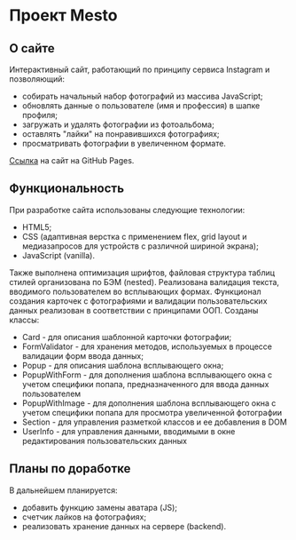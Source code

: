 # Проект Mesto

## О сайте
Интерактивный сайт, работающий по принципу сервиса Instagram и позволяющий:
* собирать начальный набор фотографий из массива JavaScript;
* обновлять данные о пользователе (имя и профессия) в шапке профиля;
* загружать и удалять фотографии из фотоальбома;
* оставлять "лайки" на понравившихся фотографиях;
* просматривать фотографии в увеличенном формате.

[Ссылка](https://knaklaut.github.io/mesto/index.html) на сайт на GitHub Pages.

## Функциональность
При разработке сайта использованы следующие технологии:
* HTML5;
* CSS (адаптивная верстка с применением flex, grid layout и медиазапросов для устройств с различной шириной экрана);
* JavaScript (vanilla).

Также выполнена оптимизация шрифтов, файловая структура таблиц стилей организована по БЭМ (nested).
Реализована валидация текста, вводимого пользователем во всплывающих формах.
Функционал создания карточек с фотографиями и валидации пользовательских данных реализован в соответствии с принципами ООП. Созданы классы:
* Card - для описания шаблонной карточки фотографии;
* FormValidator - для хранения методов, используемых в процессе валидации форм ввода данных;
* Popup - для описания шаблона всплывающего окна;
* PopupWithForm - для дополнения шаблона всплывающего окна с учетом специфики попапа, предназначенного для ввода данных пользователем
* PopupWithImage - для дополнения шаблона всплывающего окна с учетом специфики попапа для просмотра увеличенной фотографии
* Section - для управления разметкой классов и ее добавления в DOM
* UserInfo - для управления данными, вводимыми в окне редактирования пользовательских данных

## Планы по доработке
В дальнейшем планируется:
* добавить функцию замены аватара (JS);
* счетчик лайков на фотографиях;
* реализовать хранение данных на сервере (backend).
